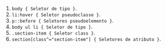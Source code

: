 1. `body { Seletor de tipo }`.
2. `li:hover { Seletor pseudoclasse }`.
3. `p::before { Seletores pseudoelemento }`.
4. `body ul li { Seletor de tipo }`.
5. `.section-item { Seletor class }`.
6. `section[class^="section-item"] { Seletores de atributo }`.